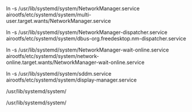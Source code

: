 
ln -s /usr/lib/systemd/system/NetworkManager.service airootfs/etc/systemd/system/multi-user.target.wants/NetworkManager.service

ln -s /usr/lib/systemd/system/NetworkManager-dispatcher.service airootfs/etc/systemd/system/dbus-org.freedesktop.nm-dispatcher.service


ln -s /usr/lib/systemd/system/NetworkManager-wait-online.service airootfs/etc/systemd/system/network-online.target.wants/NetworkManager-wait-online.service


ln -s /usr/lib/systemd/system/sddm.service airootfs/etc/systemd/system/display-manager.service


/usr/lib/systemd/system/


/usr/lib/systemd/system/
